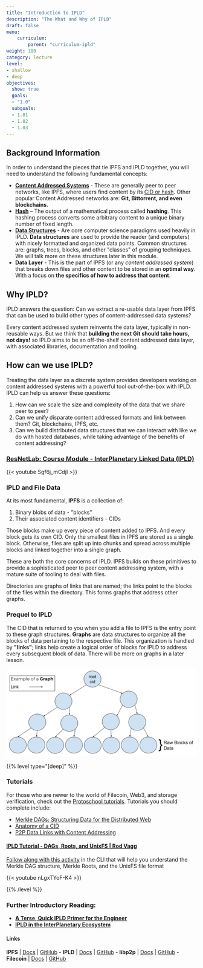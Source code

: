 ```yaml
---
title: "Introduction to IPLD"
description: "The What and Why of IPLD"
draft: false
menu:
    curriculum:
        parent: "curriculum-ipld"
weight: 180
category: lecture
level:
- shallow
- deep
objectives:
  show: true
  goals:
  - "1.0"
  subgoals:
  - 1.01
  - 1.02
  - 1.03
---
```

## Background Information

In order to understand the pieces that tie IPFS and IPLD together, you will need to understand the following fundamental concepts:

* [**Content Addressed Systems**]() - These are generally peer to peer networks, like IPFS, where users find content by its [CID or hash](/curriculum/ipfs/content-addressing). Other popular Content Addressed networks are: **Git, Bittorrent, and even blockchains**.
* [**Hash**](https://www.sentinelone.com/cybersecurity-101/hashing/) – The output of a mathematical process called **hashing**. This hashing process converts some arbitrary content to a unique binary number of fixed length.
* [**Data Structures**](https://www.geeksforgeeks.org/data-structures/) - Are core computer science paradigms used heavily in IPLD. **Data structures** are used to provide the reader (and computers) with nicely formatted and organized data points. Common structures are: graphs, trees, blocks, and other "classes" of grouping techniques. We will talk more on these structures later in this module.
* **Data Layer** - This is the part of IPFS (or any _content addressed system_) that breaks down files and other content to be stored in an **optimal way**. With a focus on **the specifics of how to address that content**.

## Why IPLD?

IPLD answers the question: Can we extract a re-usable data layer from IPFS that can be used to build other types of content-addressed data systems?

Every content addressed system reinvents the data layer, typically in non-reusable ways. But we think that **building the next Git should take hours, not days!** so IPLD aims to be an off-the-shelf content addressed data layer, with associated libraries, documentation and tooling.

## How can we use IPLD?

Treating the data layer as a discrete system provides developers working on content addressed systems with a powerful tool out-of-the-box with IPLD. IPLD can help us answer these questions:

1. How can we scale the size and complexity of the data that we share peer to peer?
2. Can we unify disparate content addressed formats and link between them? Git, blockchains, IPFS, etc.
3. Can we build distributed data structures that we can interact with like we do with hosted databases, while taking advantage of the benefits of content addressing?

### [**ResNetLab: Course Module - InterPlanetary Linked Data (IPLD)**](https://research.protocol.ai/tutorials/resnetlab-on-tour/ipld/)

{{< youtube Sgf6j_mCdjI >}}

### IPLD and File Data

At its most fundamental, **IPFS** is a collection of:

1. Binary blobs of data - "blocks"
2. Their associated content identifiers - CIDs

Those blocks make up every piece of content added to IPFS. And every block gets its own CID. Only the smallest files in IPFS are stored as a single block. Otherwise, files are split up into chunks and spread across multiple blocks and linked together into a single graph.

These are both the core concerns of IPLD. IPFS builds on these primitives to provide a sophisticated peer to peer content addressing system, with a mature suite of tooling to deal with files.

Directories are graphs of links that are named; the links point to the blocks of the files within the directory. This forms graphs that address other graphs.

### Prequel to IPLD

The CID that is returned to you when you add a file to IPFS is the entry point to these graph structures. **Graphs** are data structures to organize all the blocks of data pertaining to the respective file. This organization is handled by **"links"**; links help create a logical order of blocks for IPLD to address every subsequent block of data. There will be more on graphs in a later lesson. 

![Picture of a graph](tree_graph.png)

{{% level type="[deep]" %}}
### Tutorials
For those who are newer to the world of Filecoin, Web3, and storage verification, check out the [Protoschool tutorials](https://proto.school/course/ipld). Tutorials you should complete include:

* [Merkle DAGs: Structuring Data for the Distributed Web](https://proto.school/merkle-dags)
* [Anatomy of a CID](https://proto.school/anatomy-of-a-cid)
* [P2P Data Links with Content Addressing](https://proto.school/basics)


#### [IPLD Tutorial - DAGs, Roots, and UnixFS | Rod Vagg](https://youtu.be/nLgxTYoF-K4)

[Follow along with this activity](https://www.notion.so/pl-strflt/Explaining-DAGs-Roots-and-UnixFS-to-newbies-ff89ed883f1b4c5da8af13cd8ad07de9) in the CLI that will help you understand the Merkle DAG structure, Merkle Roots, and the UnixFS file format

{{< youtube nLgxTYoF-K4 >}}

{{% /level %}}

### Further Introductory Reading:

* [**A Terse, Quick IPLD Primer for the Engineer**](https://ipld.io/docs/intro/primer/)
* [**IPLD in the InterPlanetary Ecosystem**](https://ipld.io/docs/intro/ecosystem/)


#### Links

**IPFS** | [Docs](https://docs.ipfs.io) | [GitHub](https://github.com/ipfs) - **IPLD** | [Docs](https://ipld.io/docs/) | [GitHub](https://github.com/ipld) - **libp2p** | [Docs](https://docs.libp2p.io) | [GitHub](https://github.com/libp2p) - **Filecoin** | [Docs](https://docs.filecoin.io) | [GitHub](https://github.com/filecoin-project)
